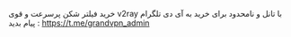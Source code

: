 خرید فیلتر شکن پرسرعت و قوی v2ray با تانل و نامحدود 
برای خرید به آی دی تلگرام پیام بدید : https://t.me/grandvpn_admin

